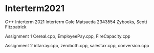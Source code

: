 # Interterm2021
C++ Interterm 2021
Interterm 
Cole Matsueda 
2343554 
Zybooks, Scott Fitzpatrick

Assignment 1
Cereal.cpp, EmployeePay.cpp, FireCapacity.cpp

Assignment 2
intarray.cpp, zeroboth.cpp, salestax.cpp, conversion.cpp

